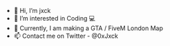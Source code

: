 - 👋 Hi, I’m jxck
- 👀 I’m interested in Coding 💻
- 🌱 Currently, I am making a GTA / FiveM London Map
- 📫 Contact me on Twitter - @0xJxck
